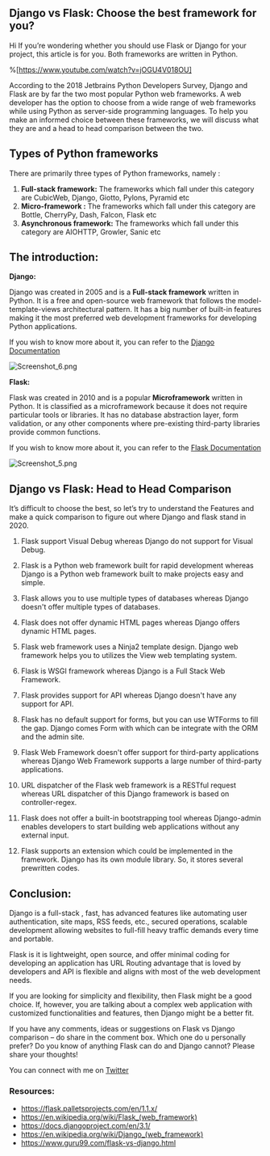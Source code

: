 ## Django vs Flask: Choose the best framework for you?

Hi If you’re wondering whether you should use Flask or Django for your project, this article is for you. Both frameworks are written in Python. 

%[https://www.youtube.com/watch?v=jOGU4V018OU]

According to the 2018 Jetbrains Python Developers Survey, Django and Flask are by far the two most popular Python web frameworks. A web developer has the option to choose from a wide range of web frameworks while using Python as server-side programming languages. To help you make an informed choice between these frameworks, we will discuss what they are and a head to head comparison between the two.

## Types of Python frameworks
There are primarily three types of Python frameworks, namely :


1. **Full-stack framework:**
The frameworks which fall under this category are CubicWeb, Django, Giotto, Pylons, Pyramid etc
2. **Micro-framework :**
The frameworks which fall under this category are Bottle, CherryPy, Dash, Falcon, Flask etc
3. **Asynchronous framework:**
The frameworks which fall under this category are AIOHTTP, Growler, Sanic etc

## The introduction:

**Django:**

Django was created in 2005 and is a **Full-stack framework** written in Python. It is a free and open-source web framework that follows the model-template-views architectural pattern. It has a big number of built-in features making it the most preferred web development frameworks for developing Python applications.

If you wish to know more about it, you can refer to the [Django Documentation]( https://docs.djangoproject.com/en/3.1/)


![Screenshot_6.png](https://cdn.hashnode.com/res/hashnode/image/upload/v1601046131292/gqUpOxOZR.png)

**Flask:**

Flask was created in 2010  and is a popular **Microframework** written in Python. It is classified as a microframework because it does not require particular tools or libraries. It has no database abstraction layer, form validation, or any other components where pre-existing third-party libraries provide common functions. 

If you wish to know more about it, you can refer to the [Flask Documentation](https://flask.palletsprojects.com/en/1.1.x/)


![Screenshot_5.png](https://cdn.hashnode.com/res/hashnode/image/upload/v1601046135163/Exfw9HlcA.png)

## Django vs Flask: Head to Head Comparison

It’s difficult to choose the best, so let’s try to understand the Features and make a quick comparison to figure out where Django and flask stand in 2020.


1. Flask support Visual Debug whereas Django do not support for Visual Debug.

2. Flask is a Python web framework built for rapid development whereas Django is a Python web framework built to make projects easy and simple.

3. Flask allows you to use multiple types of databases whereas Django doesn't offer multiple types of databases.

4. Flask does not offer dynamic HTML pages whereas Django offers dynamic HTML pages.

5. Flask web framework uses a Ninja2 template design. Django web framework helps you to utilizes the View web templating system.

6. Flask is WSGI framework whereas Django is a Full Stack Web Framework.

7. Flask provides support for API whereas Django doesn't have any support for API.

8. Flask has no default support for forms, but you can use WTForms to fill the gap.	Django comes Form with which can be integrate with the ORM and the admin site.

9. Flask Web Framework doesn't offer support for third-party applications whereas Django Web Framework supports a large number of third-party applications.

10. URL dispatcher of the Flask web framework is a RESTful request whereas URL dispatcher of this Django framework is based on controller-regex.

11. Flask does not offer a built-in bootstrapping tool whereas Django-admin enables developers to start building web applications without any external input.

12. Flask supports an extension which could be implemented in the framework. Django has its own module library. So, it stores several prewritten codes.

## Conclusion:

Django is a full-stack , fast, has advanced features like automating user authentication, site maps, RSS feeds, etc., secured operations, scalable development allowing websites to full-fill heavy traffic demands every time and portable.

Flask is it is lightweight, open source, and offer minimal coding for developing an application has URL Routing advantage that is loved by developers and API is flexible and aligns with most of the web development needs.

If you are looking for simplicity and flexibility, then Flask might be a good choice. If, however, you are talking about a complex web application with customized functionalities and features, then Django might be a better fit.

If you have any comments, ideas or suggestions on Flask vs Django comparison – do share in the comment box. Which one do u personally prefer? Do you know of anything Flask can do and Django cannot? Please share your thoughts!

You can connect with me on [Twitter](https://twitter.com/ayushi7rawat)

### Resources:

- https://flask.palletsprojects.com/en/1.1.x/
- https://en.wikipedia.org/wiki/Flask_(web_framework)
- https://docs.djangoproject.com/en/3.1/
- https://en.wikipedia.org/wiki/Django_(web_framework)
- https://www.guru99.com/flask-vs-django.html


